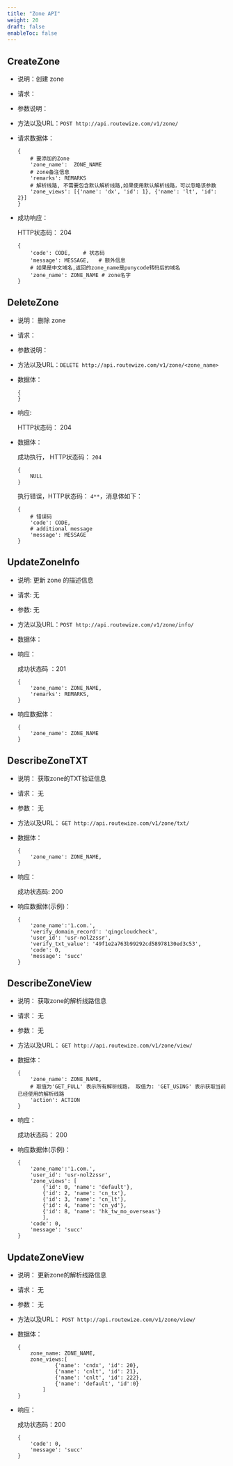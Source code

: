 ```yaml
---
title: "Zone API"
weight: 20
draft: false
enableToc: false
---
```


## CreateZone

- 说明：创建 zone

- 请求：

- 参数说明：

- 方法以及URL：`POST http://api.routewize.com/v1/zone/`

- 请求数据体：

  ```
  {
      # 要添加的Zone
      'zone_name':  ZONE_NAME
      # zone备注信息
      'remarks': REMARKS
      # 解析线路, 不需要包含默认解析线路,如果使用默认解析线路，可以忽略该参数
      'zone_views': [{'name': 'dx', 'id': 1}, {'name': 'lt', 'id': 2}]
  }
  ```

  

- 成功响应：
  
  HTTP状态码： 204
  
  ```
  {
      'code': CODE,    # 状态码
      'message': MESSAGE,   # 额外信息
      # 如果是中文域名,返回的zone_name是punycode转码后的域名
      'zone_name': ZONE_NAME # zone名字
  }
  ```

## DeleteZone

- 说明： 删除 zone

- 请求： 

- 参数说明：

- 方法以及URL：`DELETE http://api.routewize.com/v1/zone/<zone_name>`

- 数据体：

  ```
  {
  }
  ```
- 响应:

    HTTP状态码： 204

- 数据体：
  
  成功执行， HTTP状态码： `204`
  
  ```
  {
      NULL
  }
  ```
  
  
  
  执行错误，HTTP状态码： `4**`，消息体如下：
  
  ```
  {
      # 错误码
      'code': CODE,
      # additional message
      'message': MESSAGE
  }
  ```

## UpdateZoneInfo

- 说明: 更新 zone 的描述信息
- 请求: 无
- 参数: 无
- 方法以及URL：`POST http://api.routewize.com/v1/zone/info/`
- 数据体：

- 响应：

  成功状态码 ：201

  ```
  {
      'zone_name': ZONE_NAME,
      'remarks': REMARKS,
  }
  ```

  

- 响应数据体：

  ```
  {
      'zone_name': ZONE_NAME
  }
  ```

  

## DescribeZoneTXT

- 说明： 获取zone的TXT验证信息

- 请求： 无

- 参数： 无

- 方法以及URL： `GET http://api.routewize.com/v1/zone/txt/`

- 数据体：

  ```
  {
      'zone_name': ZONE_NAME,
  }
  ```

  

- 响应： 

  成功状态码: 200

- 响应数据体(示例)：

  ```
  {
      'zone_name':'1.com.',
      'verify_domain_record': 'qingcloudcheck',
      'user_id': 'usr-nol2zssr',
      'verify_txt_value': '49f1e2a763b99292cd58978130ed3c53',
      'code': 0,
      'message': 'succ'
  }
  ```

  

## DescribeZoneView

- 说明： 获取zone的解析线路信息

- 请求： 无

- 参数： 无

- 方法以及URL： `GET http://api.routewize.com/v1/zone/view/`

- 数据体：

  ```
  {
      'zone_name': ZONE_NAME,
      # 取值为'GET_FULL' 表示所有解析线路， 取值为: 'GET_USING' 表示获取当前已经使用的解析线路
      'action': ACTION
  }
  ```

  

- 响应： 

  成功状态码： 200

- 响应数据体(示例)：

  ```
  {
      'zone_name':'1.com.',
      'user_id': 'usr-nol2zssr',
      'zone_views': [
          {'id': 0, 'name': 'default'},
          {'id': 2, 'name': 'cn_tx'},
          {'id': 3, 'name': 'cn_lt'},
          {'id': 4, 'name': 'cn_yd'},
          {'id': 8, 'name': 'hk_tw_mo_overseas'}
          ],
      'code': 0,
      'message': 'succ'
  }
  ```

  

## UpdateZoneView

- 说明： 更新zone的解析线路信息

- 请求： 无

- 参数： 无

- 方法以及URL： `POST http://api.routewize.com/v1/zone/view/`

- 数据体：

  ```
  {
      zone_name: ZONE_NAME,
      zone_views:[
              {'name': 'cndx', 'id': 20},
              {'name': 'cnlt', 'id': 21},
              {'name': 'cnlt', 'id': 222},
              {'name': 'default', 'id':0}
          ]
  }
  ```

- 响应： 

  成功状态码：200

  ```
  {
      'code': 0,
      'message': 'succ'
  }
  ```

  

